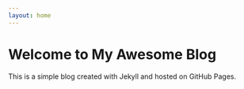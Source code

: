 ```yaml
---
layout: home
---
```


# Welcome to My Awesome Blog

This is a simple blog created with Jekyll and hosted on GitHub Pages.
